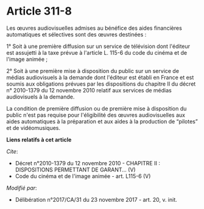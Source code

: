 # Article 311-8

Les œuvres audiovisuelles admises au bénéfice des aides financières automatiques et sélectives sont des œuvres destinées :

1° Soit à une première diffusion sur un service de télévision dont l'éditeur est assujetti à la taxe prévue à l'article L.
115-6 du code du cinéma et de l'image animée ;

2° Soit à une première mise à disposition du public sur un service de médias audiovisuels à la demande dont l'éditeur est
établi en France et est soumis aux obligations prévues par les dispositions du chapitre II du décret n° 2010-1379 du 12
novembre 2010 relatif aux services de médias audiovisuels à la demande.

La condition de première diffusion ou de première mise à disposition du public n'est pas requise pour l'éligibilité des
œuvres audiovisuelles aux aides automatiques à la préparation et aux aides à la production de “pilotes” et de vidéomusiques.

**Liens relatifs à cet article**

_Cite_:

  - Décret n°2010-1379 du 12 novembre 2010 -  CHAPITRE II : DISPOSITIONS PERMETTANT DE GARANT... (V)
  - Code du cinéma et de l'image animée - art. L115-6 (V)

_Modifié par_:

  - Délibération n°2017/CA/31 du 23 novembre 2017 - art. 20, v. init.
